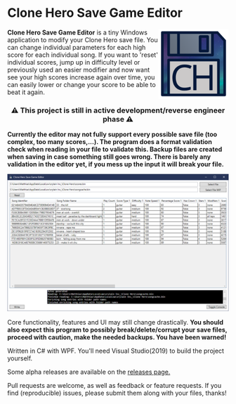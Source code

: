 # Clone Hero Save Game Editor
<p><a target="_blank" rel="noopener noreferrer" href="https://raw.githubusercontent.com/matthiasduyck/CloneHeroSaveGameEditor/master/Clone%20Hero%20Save%20Game%20Editor%20Icon.png"><img src="https://raw.githubusercontent.com/matthiasduyck/CloneHeroSaveGameEditor/master/Clone%20Hero%20Save%20Game%20Editor%20Icon.png" width="160" align="right" style="max-width:100%;"></a></p>

<strong>Clone Hero Save Game Editor</strong> is a tiny Windows application to modify your Clone Hero save file. You can change individual parameters for each high score for each individual song. If you want to 'reset' individual scores, jump up in difficulty level or previously used an easier modifier and now want see your high scores increase again over time, you can easily lower or change your score to be able to beat it again.

<h3 align="center">

<g-emoji class="g-emoji" alias="warning" fallback-src="https://github.githubassets.com/images/icons/emoji/unicode/26a0.png">⚠️</g-emoji>
This project is still in active development/reverse engineer phase
<g-emoji class="g-emoji" alias="warning" fallback-src="https://github.githubassets.com/images/icons/emoji/unicode/26a0.png">⚠️</g-emoji>
</h3>




<strong>Currently the editor may not fully support every possible save file (too complex, too many scores,...). The program does a format validation check when reading in your file to validate this. Backup files are created when saving in case something still goes wrong. There is barely any validation in the editor yet, if you mess up the input it will break your file.</strong>

<p><a target="_blank" rel="noopener noreferrer" href="https://raw.githubusercontent.com/matthiasduyck/CloneHeroSaveGameEditor/master/clone%20hero%20save%20game%20editor%20alpha%204%20screenshot.png"><img src="https://raw.githubusercontent.com/matthiasduyck/CloneHeroSaveGameEditor/master/clone%20hero%20save%20game%20editor%20alpha%204%20screenshot.png" style="max-width:100%;"></a></p>

Core functionality, features and UI may still change drastically.
<strong>You should also expect this program to possibly break/delete/corrupt your save files, proceed with caution, make the needed backups. You have been warned!</strong>

Written in C# with WPF.
You'll need Visual Studio(2019) to build the project yourself.

Some alpha releases are available on the <a href="https://github.com/matthiasduyck/CloneHeroSaveGameEditor/releases">releases page.</a>

Pull requests are welcome, as well as feedback or feature requests. If you find (reproducible) issues, please submit them along with your files, thanks!

